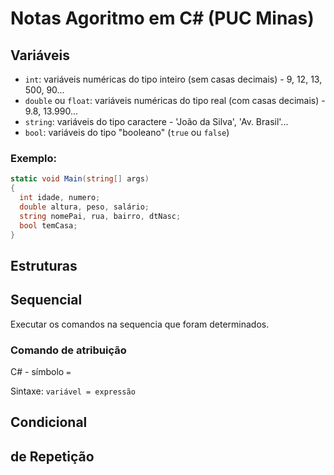 # Notas Agoritmo em C# (PUC Minas)

## Variáveis

- `int`: variáveis numéricas do tipo inteiro (sem casas decimais) - 9, 12, 13, 500, 90...
- `double` ou `float`: variáveis numéricas do tipo real (com casas decimais) - 9.8, 13.990...
- `string`: variáveis do tipo caractere - 'João da Silva', 'Av. Brasil'...
- `bool`: variáveis do tipo "booleano" (`true` ou `false`)

### Exemplo:

```csharp
static void Main(string[] args)
{
  int idade, numero;
  double altura, peso, salário;
  string nomePai, rua, bairro, dtNasc;
  bool temCasa;
}
```

## Estruturas

## Sequencial
Executar os comandos na sequencia que foram determinados.

### Comando de atribuição

C# - símbolo `=`

Sintaxe: `variável = expressão`

## Condicional
## de Repetição
